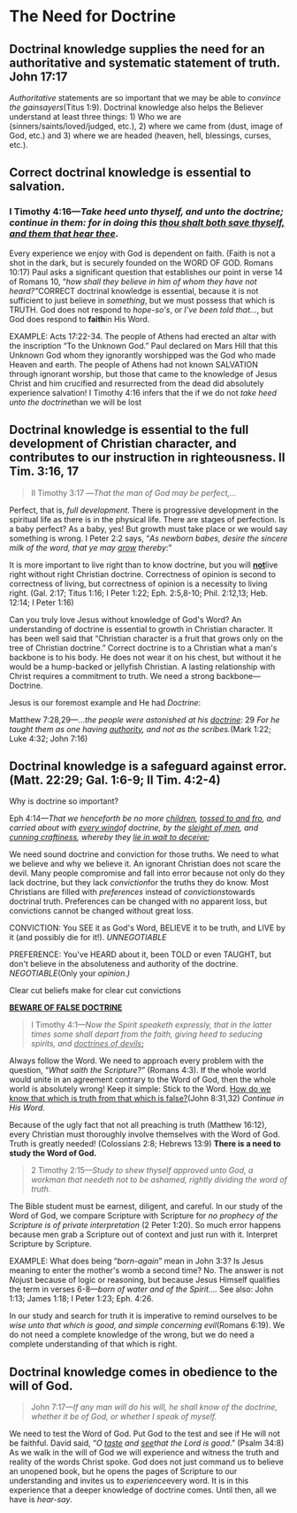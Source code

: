 # The Need for Doctrine

## Doctrinal knowledge supplies the need for an authoritative and systematic statement of truth. John 17:17

<i>Authoritative </i>statements are so important that we may be able to <i>convince the gainsayers</i>(Titus 1:9). Doctrinal knowledge also helps the Believer understand at least three things: 1) Who we are (sinners/saints/loved/judged&#44; etc.)&#44; 2) where we came from (dust&#44; image of God&#44; etc.) and 3) where we are headed (heaven&#44; hell&#44; blessings&#44; curses&#44; etc.).

## Correct doctrinal knowledge is essential to salvation.

### I Timothy 4:16&mdash;<i>Take heed unto thyself&#44; and unto the doctrine; continue in them: for in doing this <u>thou shalt both save thyself&#44; and them that hear thee</u></i>.

Every experience we enjoy with God is dependent on faith. (Faith is not a shot in the dark&#44; but is securely founded on the WORD OF GOD. Romans 10:17) Paul asks a significant question that establishes our point in verse 14 of Romans 10&#44; &ldquo;<i>how shall they believe in him of whom they have not heard?&rdquo;</i>CORRECT doctrinal knowledge is essential&#44; because it is not sufficient to just believe in <i>something</i>&#44; but we must possess that which is TRUTH. God does not respond to <i>hope-so&apos;s</i>&#44; or <i>I&apos;ve been told that&hellip;</i>&#44; but God does respond to <b>faith</b>in His Word.

EXAMPLE: Acts 17:22-34. The people of Athens had erected an altar with the inscription &ldquo;To the Unknown God.&rdquo; Paul declared on Mars Hill that this Unknown God whom they ignorantly worshipped was the God who made Heaven and earth. The people of Athens had not known SALVATION through ignorant worship&#44; but those that came to the knowledge of Jesus Christ and him crucified and resurrected from the dead did absolutely experience salvation! I Timothy 4:16 infers that the if we do not <i>take heed unto the doctrine</i>than we will be lost

## Doctrinal knowledge is essential to the full development of Christian character&#44; and contributes to our instruction in righteousness. II Tim. 3:16&#44; 17

> II Timothy 3:17 &mdash;<i>That the man of God may be perfect&#44;&hellip;</i>

Perfect&#44; that is&#44; <i>full development</i>. There is progressive development in the spiritual life as there is in the physical life. There are stages of perfection. Is a baby perfect? As a baby&#44; yes! But growth must take place or we would say something is wrong. I Peter 2:2 says&#44; &ldquo;<i>As newborn babes&#44; desire the sincere milk of the word&#44; that ye may <u>grow</u> thereby</i>:&rdquo;

It is more important to live right than to know doctrine&#44; but you will <b><u>not</u></b>live right without right Christian doctrine. Correctness of opinion is second to correctness of living&#44; but correctness of opinion is a necessity to living right. (Gal. 2:17; Titus 1:16; I Peter 1:22; Eph. 2:5&#44;8-10; Phil. 2:12&#44;13; Heb. 12:14; I Peter 1:16)

Can you truly love Jesus without knowledge of God&apos;s Word? An understanding of doctrine is essential to growth in Christian character. It has been well said that &ldquo;Christian character is a fruit that grows only on the tree of Christian doctrine.&rdquo; Correct doctrine is to a Christian what a man&apos;s backbone is to his body. He does not wear it on his chest&#44; but without it he would be a hump-backed or jellyfish Christian. A lasting relationship with Christ requires a commitment to truth. We need a strong backbone&mdash;Doctrine.

Jesus is our foremost example and He had <i>Doctrine</i>:

Matthew 7:28&#44;29&mdash;<i>&hellip;the people were astonished at his <u>doctrine</u></i>: 29 <i>For he taught them as one having <u>authority</u>&#44; and not as the scribes.</i>(Mark 1:22; Luke 4:32; John 7:16)

## Doctrinal knowledge is a safeguard against error. (Matt. 22:29; Gal. 1:6-9; II Tim. 4:2-4)

Why is doctrine so important?

Eph 4:14&mdash;<i>That we henceforth be no more <u>children</u>&#44; <u>tossed to and fro</u>&#44; and carried about with <u>every wind</u>of doctrine&#44; by the <u>sleight of men</u>&#44; and <u>cunning craftiness</u>&#44; whereby they <u>lie in wait to deceive</u>;</i>

We need sound doctrine and conviction for those truths. We need to what we believe and why we believe it. An ignorant Christian does not scare the devil. Many people compromise and fall into error because not only do they lack doctrine&#44; but they lack <i>conviction</i>for the truths they do know. Most Christians are filled with <i>preferences </i> instead of <i>convictions</i>towards doctrinal truth. Preferences can be changed with no apparent loss&#44; but convictions cannot be changed without great loss.

CONVICTION: You SEE it as God&apos;s Word&#44; BELIEVE it to be truth&#44; and LIVE by it (and possibly die for it!). <i>UNNEGOTIABLE</i>

PREFERENCE: You&apos;ve HEARD about it&#44; been TOLD or even TAUGHT&#44; but don&apos;t believe in the absoluteness and authority of the doctrine. <i>NEGOTIABLE</i>(Only your <i>opinion.)</i>

Clear cut beliefs make for clear cut convictions

**<u>BEWARE OF FALSE DOCTRINE</u>**

> I Timothy 4:1&mdash;<i>Now the Spirit speaketh expressly&#44; that in the latter times some shall depart from the faith&#44; giving heed to seducing spirits&#44; and <u>doctrines of devils</u></i><b>;</b>

Always follow the Word. We need to approach every problem with the question&#44; &ldquo;<i>What saith the Scripture?&rdquo; </i>(Romans 4:3). If the whole world would unite in an agreement contrary to the Word of God&#44; then the whole world is absolutely wrong! Keep it simple: Stick to the Word. <u>How do we know that which is truth from that which is false?</u>(John 8:31&#44;32) <i>Continue in His Word</i>.

Because of the ugly fact that not all preaching is truth (Matthew 16:12)&#44; every Christian must thoroughly involve themselves with the Word of God. Truth is greatly needed! (Colossians 2:8; Hebrews 13:9) <b>There is a need to study the Word of God.</b>

> 2 Timothy 2:15&mdash;<i>Study to shew thyself approved unto God&#44; a workman that needeth not to be ashamed&#44; rightly dividing the word of truth</i>.

The Bible student must be earnest&#44; diligent&#44; and careful. In our study of the Word of God&#44; we compare Scripture with Scripture for <i>no prophecy of the Scripture is of private interpretation </i>(2 Peter 1:20). So much error happens because men grab a Scripture out of context and just run with it. Interpret Scripture by Scripture.

EXAMPLE: What does being &ldquo;<i>born-again</i>&rdquo; mean in John 3:3? Is Jesus meaning to enter the mother&apos;s womb a second time? No. The answer is not <i>No</i>just because of logic or reasoning&#44; but because Jesus Himself qualifies the term in verses 6-8&mdash;<i>born of water and of the Spirit&hellip;. </i> See also: John 1:13; James 1:18; I Peter 1:23; Eph. 4:26.

In our study and search for truth it is imperative to remind ourselves to be <i>wise unto that which is good&#44; and simple concerning evil</i>(Romans 6:19). We do not need a complete knowledge of the wrong&#44; but we do need a complete understanding of that which is right.

## Doctrinal knowledge comes in obedience to the will of God.

> John 7:17&mdash;<i>If any man will do his will&#44; he shall know of the doctrine&#44; whether it be of God&#44; or whether I speak of myself.</i>

We need to test the Word of God. Put God to the test and see if He will not be faithful. David said&#44; &ldquo;<i>O <u>taste</u> and <u>see</u>that the Lord is good</i>.&rdquo; (Psalm 34:8) As we walk in the will of God we will experience and witness the truth and reality of the words Christ spoke. God does not just command us to believe an unopened book&#44; but he opens the pages of Scripture to our understanding and invites us to <i>experience</i>every word. It is in this experience that a deeper knowledge of doctrine comes. Until then&#44; all we have is <i>hear-say</i>.
